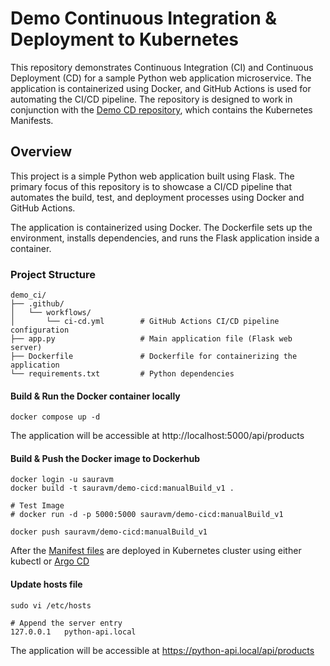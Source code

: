 # Demo Continuous Integration & Deployment to Kubernetes
This repository demonstrates Continuous Integration (CI) and Continuous Deployment (CD) for a sample Python web application microservice. The application is containerized using Docker, and GitHub Actions is used for automating the CI/CD pipeline. The repository is designed to work in conjunction with the [Demo CD repository](https://github.com/sarubhai/demo_cd), which contains the Kubernetes Manifests.

## Overview
This project is a simple Python web application built using Flask. The primary focus of this repository is to showcase a CI/CD pipeline that automates the build, test, and deployment processes using Docker and GitHub Actions.

The application is containerized using Docker. The Dockerfile sets up the environment, installs dependencies, and runs the Flask application inside a container.

### Project Structure
```
demo_ci/
├── .github/
│   └── workflows/
│       └── ci-cd.yml        # GitHub Actions CI/CD pipeline configuration
├── app.py                   # Main application file (Flask web server)
├── Dockerfile               # Dockerfile for containerizing the application
└── requirements.txt         # Python dependencies
```

#### Build & Run the Docker container locally
```
docker compose up -d
```
The application will be accessible at http://localhost:5000/api/products


#### Build & Push the Docker image to Dockerhub
```
docker login -u sauravm
docker build -t sauravm/demo-cicd:manualBuild_v1 .

# Test Image
# docker run -d -p 5000:5000 sauravm/demo-cicd:manualBuild_v1

docker push sauravm/demo-cicd:manualBuild_v1
```

After the [Manifest files](https://github.com/sarubhai/demo_cd) are deployed in Kubernetes cluster using either kubectl or [Argo CD](https://argo-cd.readthedocs.io/en/stable/user-guide/best_practices/#separating-config-vs-source-code-repositories)
#### Update hosts file
```
sudo vi /etc/hosts

# Append the server entry
127.0.0.1	python-api.local
```
The application will be accessible at https://python-api.local/api/products

